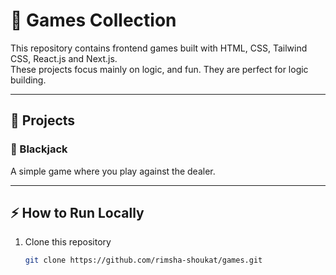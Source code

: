 # 🎨 Games Collection  

This repository contains frontend games built with HTML, CSS, Tailwind CSS, React.js and Next.js.  
These projects focus mainly on logic, and fun. They are perfect for logic building.   

---

## 🚀 Projects  

### 📌 Blackjack 
A simple game where you play against the dealer.

---

## ⚡ How to Run Locally
1. Clone this repository  
   ```bash
   git clone https://github.com/rimsha-shoukat/games.git
